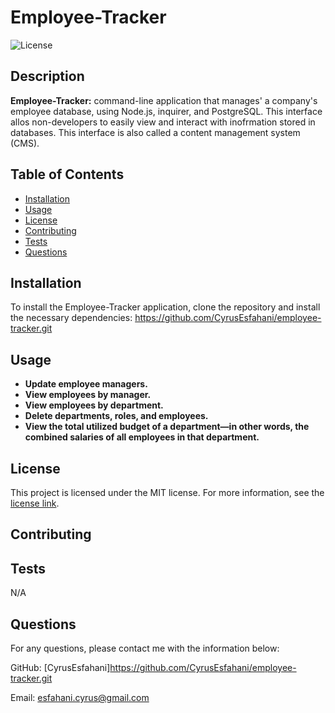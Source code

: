 # Employee-Tracker

![License](https://img.shields.io/badge/license-MIT-blue.svg)

## Description

**Employee-Tracker:** command-line application that manages' a company's employee database, using Node.js, inquirer, and PostgreSQL. This interface allos non-developers to easily view and interact with inofrmation stored in databases. This interface is also called a content management system (CMS).

## Table of Contents

- [Installation](#installation)
- [Usage](#usage)
- [License](#license)
- [Contributing](#contributing)
- [Tests](#tests)
- [Questions](#questions)

## Installation

To install the Employee-Tracker application, clone the repository and install the necessary dependencies:
https://github.com/CyrusEsfahani/employee-tracker.git

## Usage

- **Update employee managers.**
- **View employees by manager.**
- **View employees by department.**
- **Delete departments, roles, and employees.**
- **View the total utilized budget of a department—in other words, the combined salaries of all employees in that department.**

## License

This project is licensed under the MIT license. For more information, see the [license link](https://opensource.org/licenses/MIT).

## Contributing

## Tests

N/A

## Questions

For any questions, please contact me with the information below:

GitHub: [CyrusEsfahani]https://github.com/CyrusEsfahani/employee-tracker.git

Email: esfahani.cyrus@gmail.com
